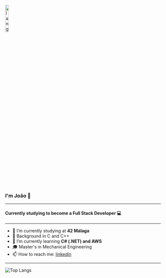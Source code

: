 <p align="left"><img width=15%" src="https://github.com/alansmathew/alansmathew/raw/master/lang.gif" alt="lang image here" /></p>

### I'm João 👋

---

#### Currently studying to become a Full Stack Developer 💻

---

- 🔭 I’m currently studying at **42 Málaga**
- 🌱 Background in C and C++  
- 🌱 I’m currently learning **C# (.NET) and AWS**
- 🎓 Master's in Mechanical Engineering
- 📫 How to reach me: [linkedin](https://linkedin.com/in/joãoazevedolima)

---

![Top Langs](https://github-readme-stats.vercel.app/api/top-langs/?username=jlima91&layout=compact&theme=dark&hide_border=true)

<!--
**jlima91/jlima91** is a ✨ _special_ ✨ repository because its `README.md` (this file) appears on your GitHub profile.

